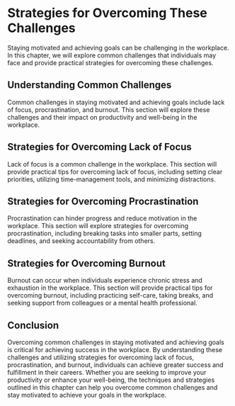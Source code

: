 Strategies for Overcoming These Challenges
=============================================================================================================================

Staying motivated and achieving goals can be challenging in the workplace. In this chapter, we will explore common challenges that individuals may face and provide practical strategies for overcoming these challenges.

Understanding Common Challenges
------------------------------------------

Common challenges in staying motivated and achieving goals include lack of focus, procrastination, and burnout. This section will explore these challenges and their impact on productivity and well-being in the workplace.

Strategies for Overcoming Lack of Focus
--------------------------------------------------

Lack of focus is a common challenge in the workplace. This section will provide practical tips for overcoming lack of focus, including setting clear priorities, utilizing time-management tools, and minimizing distractions.

Strategies for Overcoming Procrastination
----------------------------------------------------

Procrastination can hinder progress and reduce motivation in the workplace. This section will explore strategies for overcoming procrastination, including breaking tasks into smaller parts, setting deadlines, and seeking accountability from others.

Strategies for Overcoming Burnout
--------------------------------------------

Burnout can occur when individuals experience chronic stress and exhaustion in the workplace. This section will provide practical tips for overcoming burnout, including practicing self-care, taking breaks, and seeking support from colleagues or a mental health professional.

Conclusion
----------

Overcoming common challenges in staying motivated and achieving goals is critical for achieving success in the workplace. By understanding these challenges and utilizing strategies for overcoming lack of focus, procrastination, and burnout, individuals can achieve greater success and fulfillment in their careers. Whether you are seeking to improve your productivity or enhance your well-being, the techniques and strategies outlined in this chapter can help you overcome common challenges and stay motivated to achieve your goals in the workplace.
